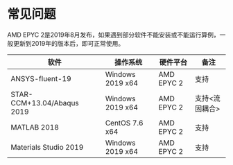 # 常见问题

AMD EPYC 2是2019年8月发布，如果遇到部分软件不能安装或不能运行算例，一般更新到2019年的版本后，即可正常使用。

| 软件                       | 操作系统        | 硬件平台   | 备注           |
| ------------------------- | ---------------| --------- | ------------|
| ANSYS-fluent-19           | Windows 2019 x64| AMD EPYC 2|支持        |
| STAR-CCM+13.04/Abaqus 2019| Windows 2019 x64| AMD EPYC 2|支持<流固耦合>|
| MATLAB 2018               | CentOS 7.6 x64 | AMD EPYC 2 |支持        |
| Materials Studio 2019     | Windows 2019 x64| AMD EPYC 2| 支持        |

